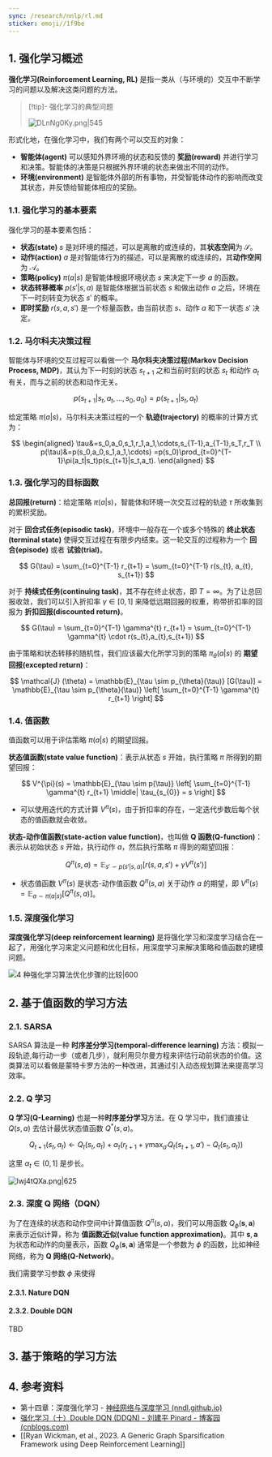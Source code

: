 ```yaml
---
sync: /research/nnlp/rl.md
sticker: emoji//1f9be
---
```


## 1. 强化学习概述

**强化学习(Reinforcement Learning, RL)** 是指一类从（与环境的）交互中不断学习的问题以及解决这类问题的方法。

> [!tip]- 强化学习的典型问题
>
> ![DLnNg0Ky.png|545](https://static.memset0.cn/img/v6/2024/08/29/DLnNg0Ky.png)

形式化地，在强化学习中，我们有两个可以交互的对象：

- **智能体(agent)** 可以感知外界环境的状态和反馈的 **奖励(reward)** 并进行学习和决策。智能体的决策是只根据外界环境的状态来做出不同的动作。
- **环境(environment)** 是智能体外部的所有事物，并受智能体动作的影响而改变其状态，并反馈给智能体相应的奖励。

### 1.1. 强化学习的基本要素

强化学习的基本要素包括：

- **状态(state)** $s$ 是对环境的描述，可以是离散的或连续的，其**状态空间**为 $\mathcal{S}$。
- **动作(action)** $a$ 是对智能体行为的描述，可以是离散的或连续的，其**动作空间**为 $\mathcal{A}$。
- **策略(policy)** $\pi(a|s)$ 是智能体根据环境状态 $s$ 来决定下一步 $a$ 的函数。
- **状态转移概率** $p(s'|s, a)$ 是智能体根据当前状态 $s$ 和做出动作 $a$ 之后，环境在下一时刻转变为状态 $s'$ 的概率。
- **即时奖励** $r(s,a,s')$ 是一个标量函数，由当前状态 $s$、动作 $a$ 和下一状态 $s'$ 决定。

### 1.2. 马尔科夫决策过程

智能体与环境的交互过程可以看做一个 **马尔科夫决策过程(Markov Decision Process, MDP)**，其认为下一时刻的状态 $s_{t+1}$ 之和当前时刻的状态 $s_{t}$ 和动作 $a_{t}$ 有关，而与之前的状态和动作无关。

$$
p(s_{t+1} | s_{t}, a_{t}, \dots, s_{0}, a_{0}) = p(s_{t+1} | s_{t},a_{t})
$$

给定策略 $\pi(a|s)$，马尔科夫决策过程的一个 **轨迹(trajectory)** 的概率的计算方式为：

$$
\begin{aligned}
\tau&=s_0,a_0,s_1,r_1,a_1,\cdots,s_{T-1},a_{T-1},s_T,r_T \\
p(\tau)&=p(s_0,a_0,s_1,a_1,\cdots)
=p(s_0)\prod_{t=0}^{T-1}\pi(a_t|s_t)p(s_{t+1}|s_t,a_t).
\end{aligned}
$$

### 1.3. 强化学习的目标函数

**总回报(return)**：给定策略 $\pi(a|s)$，智能体和环境一次交互过程的轨迹 $\tau$ 所收集到的累积奖励。

对于 **回合式任务(episodic task)**，环境中一般存在一个或多个特殊的 **终止状态(terminal state)** 使得交互过程在有限步内结束。这一轮交互的过程称为一个 **回合(episode)** 或者 **试验(trial)**。

$$
G(\tau) = \sum_{t=0}^{T-1} r_{t+1} = \sum_{t=0}^{T-1} r(s_{t}, a_{t}, s_{t+1})
$$

对于 **持续式任务(continuing task)**，其不存在终止状态，即 $T=\infty$。为了让总回报收敛，我们可以引入折扣率 $\gamma \in [0,1]$ 来降低远期回报的权重，称带折扣率的回报为 **折扣回报(discounted return)**。

$$
G(\tau) = \sum_{t=0}^{T-1} \gamma^{t} r_{t+1} = \sum_{t=0}^{T-1} \gamma^{t} \cdot r(s_{t},a_{t},s_{t+1})
$$

由于策略和状态转移的随机性，我们应该最大化所学习到的策略 $\pi_{\theta} (a|s)$ 的 **期望回报(excepted return)**：

$$
\mathcal{J} (\theta) = \mathbb{E}_{\tau \sim p_{\theta}(\tau)} [G(\tau)] = \mathbb{E}_{\tau \sim p_{\theta}(\tau)} \left[ \sum_{t=0}^{T-1} \gamma^{t} r_{t+1} \right]
$$

### 1.4. 值函数

值函数可以用于评估策略 $\pi(a|s)$ 的期望回报。

**状态值函数(state value function)**：表示从状态 $s$ 开始，执行策略 $\pi$ 所得到的期望回报：

$$
V^{\pi}(s) = \mathbb{E}_{\tau \sim p(\tau)} \left[ \sum_{t=0}^{T-1} \gamma^{t} r_{t+1} \middle| \tau_{s_{0}} = s \right]
$$

- 可以使用迭代的方式计算 $V^{\pi}(s)$，由于折扣率的存在，一定迭代步数后每个状态的值函数就会收敛。

**状态-动作值函数(state-action value function)**，也叫做 **Q 函数(Q-function)**：表示从初始状态 $s$ 开始，执行动作 $a$，然后执行策略 $\pi$ 得到的期望回报：

$$
Q^{\pi} (s, a) = \mathbb{E}_{s' \sim p(s'|s,a)} [r(s,a,s') + \gamma V^{\pi} (s')]
$$

- 状态值函数 $V^{\pi}(s)$ 是状态-动作值函数 $Q^{\pi}(s,a)$ 关于动作 $a$ 的期望，即 $V^{\pi}(s) = \mathbb{E}_{a \sim \pi(a|s)} [Q^{\pi} (s,a)]$。

### 1.5. 深度强化学习

**深度强化学习(deep reinforcement learning)** 是将强化学习和深度学习结合在一起了，用强化学习来定义问题和优化目标，用深度学习来解决策略和值函数的建模问题。

![4 种强化学习算法优化步骤的比较|600](https://static.memset0.cn/img/v6/2024/08/30/p3ujxO9v.png)

## 2. 基于值函数的学习方法

### 2.1. SARSA

SARSA 算法是一种 **时序差分学习(temporal-difference learning)** 方法：模拟一段轨迹,每行动一步（或者几步），就利用贝尔曼方程来评估行动前状态的价值。这类算法可以看做是蒙特卡罗方法的一种改进，其通过引入动态规划算法来提高学习效率。

### 2.2. Q 学习

**Q 学习(Q-Learning)** 也是一种**时序差分学习**方法。在 Q 学习中，我们直接让 $Q(s,a)$ 去估计最优状态值函数 $Q^{\ast}(s,a)$。

$$
Q_{t+1}(s_{t},a_{t}) \leftarrow Q_{t}(s_{t},a_{t}) + \alpha_{t}(r_{t+1}+\gamma \max_{a'} Q_{t}(s_{t+1},a') - Q_{t}(s_{t},a_{t}))
$$

这里 $\alpha_{t}\in(0,1]$ 是步长。

![Iwj4tQXa.png|625](https://static.memset0.cn/img/v6/2024/08/30/Iwj4tQXa.png)

### 2.3. 深度 Q 网络（DQN）

为了在连续的状态和动作空间中计算值函数 $Q^{\pi}(s,a)$，我们可以用函数 $Q_{\phi}(\boldsymbol{s},\boldsymbol{a})$ 来表示近似计算，称为 **值函数近似(value function approximation)**。其中 $\boldsymbol{s},\boldsymbol{a}$ 为状态和动作的向量表示，函数 $Q_{\phi}(\boldsymbol{s},\boldsymbol{a})$ 通常是一个参数为 $\phi$ 的函数，比如神经网络，称为 **Q 网络(Q-Network)**。

我们需要学习参数 $\phi$ 来使得

#### 2.3.1. Nature DQN

#### 2.3.2. Double DQN

TBD

## 3. 基于策略的学习方法

## 4. 参考资料

- 第十四章：深度强化学习 - [神经网络与深度学习 (nndl.github.io)](https://nndl.github.io/)
- [强化学习（十）Double DQN (DDQN) - 刘建平 Pinard - 博客园 (cnblogs.com)](https://www.cnblogs.com/pinard/p/9778063.html)
- [[Ryan Wickman, et al., 2023. A Generic Graph Sparsification Framework using Deep Reinforcement Learning]]
